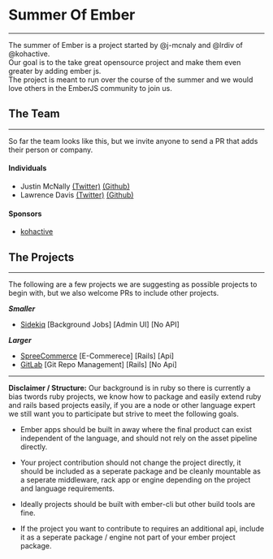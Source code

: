 # Summer Of Ember
---

The summer of Ember is a project started by @j-mcnaly and @lrdiv of @kohactive.  
Our goal is to the take great opensource project and make them even greater by adding ember js.  
The project is meant to run over the course of the summer and we would love others in the EmberJS community to join us.



## The Team
---
So far the team looks like this, but we invite anyone to send a PR that adds their person or company.



#### Individuals


- Justin McNally [(Twitter)](http://www.twitter.com/j_mcnally) [(Github)](http://www.github.com/j-mcnally)
- Lawrence Davis [(Twitter)](http://www.twitter.com/lrdiv) [(Github)](http://www.github.com/lrdiv)


#### Sponsors

- [kohactive](http://www.kohactive.com)


## The Projects
---
The following are a few projects we are suggesting as possible projects to begin with, but we also welcome PRs to include other projects.



***Smaller***
  
- [Sidekiq](https://github.com/mperham/sidekiq) [Background Jobs] [Admin UI] [No API]


***Larger***

- [SpreeCommerce](https://github.com/spree/spree) [E-Commerece] [Rails] [Api]
- [GitLab](https://github.com/gitlabhq/gitlabhq) [Git Repo Management] [Rails] [No Api]

---
**Disclaimer / Structure:**
Our background is in ruby so there is currently a bias twords ruby projects, we know how to package and easily extend ruby and rails based projects easily, if you are a node or other language expert we still want you to participate but strive to meet the following goals.

- Ember apps should be built in away where the final product can exist independent of the language, and should not rely on the asset pipeline directly.

- Your project contribution should not change the project directly, it should be included as a seperate package and be cleanly mountable as a seperate middleware, rack app or engine depending on the project and language requirements.

- Ideally projects should be built with ember-cli but other build tools are fine.

- If the project you want to contribute to requires an additional api, include it as a seperate package / engine not part of your ember project package.